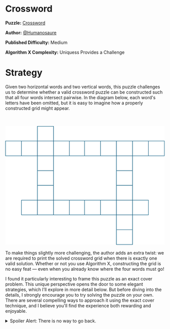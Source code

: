 # Crossword

__Puzzle:__ [Crossword](https://www.codingame.com/training/medium/crossword)

__Author:__ [@Humanosaure](https://www.codingame.com/profile/5bbc0f4b299d3bb28410b96df8a45b607624692)

__Published Difficulty:__ Medium

__Algorithm X Complexity:__ Uniquess Provides a Challenge

# Strategy

Given two horizontal words and two vertical words, this puzzle challenges us to determine whether a valid crossword puzzle can be constructed such that all four words intersect pairwise. In the diagram below, each word's letters have been omitted, but it is easy to imagine how a properly constructed grid might appear.

<BR><BR>
![Crossword](Crossword1.png)
<BR>

To make things slightly more challenging, the author adds an extra twist: we are required to print the solved crossword grid when there is exactly one valid solution. Whether or not you use Algorithm X, constructing the grid is no easy feat — even when you already know where the four words must go!

I found it particularly interesting to frame this puzzle as an exact cover problem. This unique perspective opens the door to some elegant strategies, which I’ll explore in more detail below. But before diving into the details, I strongly encourage you to try solving the puzzle on your own. There are several compelling ways to approach it using the exact cover technique, and I believe you'll find the experience both rewarding and enjoyable.

<details><summary>Spoiler Alert: There is no way to go back.</summary>
  
<BR><BR>
![Crossword - Box](Crossword2.png)
<BR>


# Enforcing Sameness with Coloring

<BR><BR>
![Crossword (Coloring)](Crossword3.png)
<BR>

# Enforcing Sameness with Mutual Exclusivity

<BR><BR>
![Crossword (Mutual Exclusivity](Crossword4.png)
<BR>

</details>
